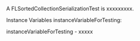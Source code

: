 A FLSortedCollectionSerializationTest is xxxxxxxxx.Instance Variables	instanceVariableForTesting:		<Object>instanceVariableForTesting	- xxxxx